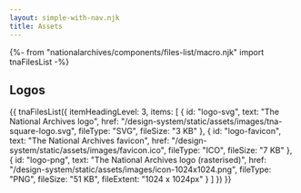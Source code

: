```yaml
---
layout: simple-with-nav.njk
title: Assets
---
```


{%- from "nationalarchives/components/files-list/macro.njk" import tnaFilesList -%}

## Logos

{{ tnaFilesList({
  itemHeadingLevel: 3,
  items: [
    {
      id: "logo-svg",
      text: "The National Archives logo",
      href: "/design-system/static/assets/images/tna-square-logo.svg",
      fileType: "SVG",
      fileSize: "3 KB"
    },
    {
      id: "logo-favicon",
      text: "The National Archives favicon",
      href: "/design-system/static/assets/images/favicon.ico",
      fileType: "ICO",
      fileSize: "7 KB"
    },
    {
      id: "logo-png",
      text: "The National Archives logo (rasterised)",
      href: "/design-system/static/assets/images/icon-1024x1024.png",
      fileType: "PNG",
      fileSize: "51 KB",
      fileExtent: "1024 x 1024px"
    }
  ]
}) }}
